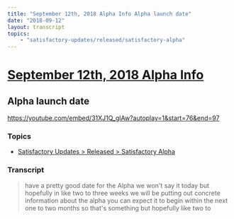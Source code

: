 ```yaml
---
title: "September 12th, 2018 Alpha Info Alpha launch date"
date: "2018-09-12"
layout: transcript
topics:
    - "satisfactory-updates/released/satisfactory-alpha"
---
```

# [September 12th, 2018 Alpha Info](../2018-09-12.md)
## Alpha launch date
https://youtube.com/embed/31XJ1Q_glAw?autoplay=1&start=76&end=97

### Topics
* [Satisfactory Updates > Released > Satisfactory Alpha](../topics/satisfactory-updates/released/satisfactory-alpha.md)

### Transcript

> have a pretty good date for the Alpha we won't say it today but hopefully in like two to three weeks we will be putting out concrete information about the alpha you can expect it to begin within the next one to two months so that's something but hopefully like two to
